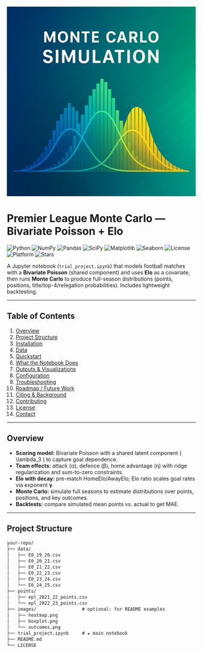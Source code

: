 ![Project Logo](images/logo.png)

# Premier League Monte Carlo — Bivariate Poisson + Elo

![Python](https://img.shields.io/badge/Python-3.9%2B-blue)
![NumPy](https://img.shields.io/badge/NumPy-Latest-blue)
![Pandas](https://img.shields.io/badge/Pandas-Latest-blue)
![SciPy](https://img.shields.io/badge/SciPy-Latest-blue)
![Matplotlib](https://img.shields.io/badge/Matplotlib-Latest-blue)
![Seaborn](https://img.shields.io/badge/Seaborn-Latest-blue)
![License](https://img.shields.io/badge/License-MIT-brightgreen)
![Platform](https://img.shields.io/badge/Platform-macOS%20%7C%20Linux%20%7C%20Windows-lightgrey)
![Stars](https://img.shields.io/github/stars/your-org/your-repo?style=social)

A Jupyter notebook (`trial_project.ipynb`) that models football matches with a **Bivariate Poisson** (shared component) and uses **Elo** as a covariate, then runs **Monte Carlo** to produce full-season distributions (points, positions, title/top-4/relegation probabilities). Includes lightweight backtesting.

---

## Table of Contents

1. [Overview](#overview)  
2. [Project Structure](#project-structure)  
3. [Installation](#installation)  
4. [Data](#data)  
5. [Quickstart](#quickstart)  
6. [What the Notebook Does](#what-the-notebook-does)  
7. [Outputs & Visualizations](#outputs--visualizations)  
8. [Configuration](#configuration)  
9. [Troubleshooting](#troubleshooting)  
10. [Roadmap / Future Work](#roadmap--future-work)  
11. [Citing & Background](#citing--background)  
12. [Contributing](#contributing)  
13. [License](#license)  
14. [Contact](#contact)

---

## Overview

- **Scoring model:** Bivariate Poisson with a shared latent component \( \lambda_3 \) to capture goal dependence.  
- **Team effects:** attack (α), defence (β), home advantage (η) with ridge regularization and sum-to-zero constraints.  
- **Elo with decay:** pre-match HomeElo/AwayElo; Elo ratio scales goal rates via exponent **γ**.  
- **Monte Carlo:** simulate full seasons to estimate distributions over points, positions, and key outcomes.  
- **Backtests:** compare simulated mean points vs. actual to get MAE.

---

## Project Structure

```plaintext
your-repo/
├── data/
│   ├── E0_19_20.csv
│   ├── E0_20_21.csv
│   ├── E0_21_22.csv
│   ├── E0_22_23.csv
│   ├── E0_23_24.csv
│   └── E0_24_25.csv
├── points/
│   ├── epl_2021_22_points.csv
│   └── epl_2022_23_points.csv
├── images/                 # optional: for README examples
│   ├── heatmap.png
│   ├── boxplot.png
│   └── outcomes.png
├── trial_project.ipynb     # ★ main notebook
├── README.md
└── LICENSE
